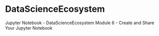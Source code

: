 # DataScienceEcosystem

Jupyter Notebook - DataScienceEcosystem
Module 6 - Create and Share Your Jupyter Notebook
